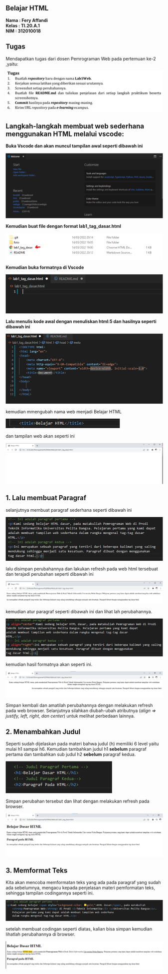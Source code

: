## Belajar HTML

**Nama     : Fery Affandi** <br>
**Kelas    : TI.20.A.1**  <br>
**NIM      : 312010018** <br>

## Tugas

Mendapatkan tugas dari dosen Pemrograman Web pada pertemuan ke-2 ,yaitu:

![Tugas](foto/tugas_kuliah.png)

## Langkah-langkah membuat web sederhana menggunakan HTML melalui vscode: <br>

**Buka Vscode dan akan muncul tampilan awal seperti dibawah ini** 

![tampilan Vscode](foto/tampilan_VScode.png)

**Kemudian buat file dengan format lab1_tag_dasar.html** 

![format html](foto/formal_html.png)

**Kemudian buka formatnya di Vscode**

![html di vscode](foto/tampilan_html_vscode.png)

**Lalu menulis kode awal dengan menuliskan html:5 dan hasilnya seperti dibawah ini**

![code awal](foto/code_awal.png)

kemudian mmengubah nama web menjadi Belajar HTML

![belajar HTML](foto/ubah_title.png)

dan tampilan web akan seperti ini

![tampilan web](foto/tampilan_web.png)

## 1. Lalu membuat Paragraf

selanjutnya membuat paragraf sederhana seperti dibawah ini

![paragraf](foto/paragraf.png)

lalu disimpan perubahannya dan lakukan refresh pada web html tersebuat dan terajadi perubahan seperti dibawah ini

![hasil paragraf](foto/hasil_paragraf.png)

kemudian atur paragraf seperti dibawah ini dan lihat lah perubahannya.

![ubah paragraf](foto/ubah_paragraf.png)

kemudian hasil formatnya akan seperti ini.

![hasil ubah](foto/hasil_ubah_paragraf.png)

Simpan kembali dan amatilah perubahannya dengan 
melakukan refresh pada web browser.
Selanjutnya silahkan  diubah-ubah atributnya (<i>align => justify, left, right, dan center</i>) untuk melihat
perbedaan lainnya.

## 2. Menambahkan Judul

Seperti sudah dijelaskan pada materi bahwa judul (h) memiliki 6 level yaitu mulai h1 sampai h6.
Kemudian tambahkan judul h1 <b>sebelum</b> paragraf pertama dan tambahkan sub judul h2 <strong>sebelum</strong>
paragraf kedua.

![judul](foto/judul.png)

Simpan perubahan tersebut dan lihat dengan melakukan refresh pada browser.

![hasil judul](foto/hasil_judul.png)

## 3. Memformat Teks

Kita akan mencoba memformatan teks yang ada pada paragraf yang sudah ada sebelumnya, mengacu kepada
penjelasan materi pemformatan teks, sehingga tampilan codingannya seperti ini.

![coding format teks](foto/codingan_format_teks.png)

setelah membuat codingan seperti diatas, kalian bisa simpan kemudian lihatlah perubahannya di browser.

![hasil format](foto/hasil_format_teks.png)
